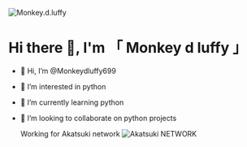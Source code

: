 ![Monkey.d.luffy](https://telegra.ph/file/7f8f05c277cf2a2775e26.jpg)
# Hi there 👋, I'm 「 Monkey d luffy 」







- 👋 Hi, I’m @Monkeydluffy699

- 👀 I’m interested in python 
- 🌱 I’m currently learning python 
- 💞️ I’m looking to collaborate on python projects 



   Working for Akatsuki network 
   ![Akatsuki NETWORK](https://telegra.ph/file/00cbd7ddc817e81229f22.jpg)

<!---
Monkeydluffy699/Monkeydluffy699 is a ✨ special ✨ repository because its `README.md` (this file) appears on your GitHub profile.
You can click the Preview link to take a look at your changes.
--->
